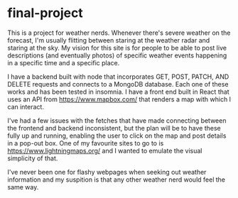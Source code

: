 # final-project

This is a project for weather nerds. Whenever there's severe weather on the forecast, I'm usually flitting between staring at the weather radar and staring at the sky. My vision for this site is for people to be able to post live descriptions (and eventually photos) of specific weather events happening in a specific time and a specific place.

I have a backend built with node that incorporates GET, POST, PATCH, AND DELETE requests and connects to a MongoDB database. Each one of these works and has been tested in insomnia. I have a front end built in React that uses an API from https://www.mapbox.com/ that renders a map with which I can interact. 

I've had a few issues with the fetches that have made connecting between the frontend and backend inconsistent, but the plan will be to have these fully up and running, enabling the user to click on the map and post details in a pop-out box. One of my favourite sites to go to is https://www.lightningmaps.org/ and I wanted to emulate the visual simplicity of that. 

I've never been one for flashy webpages when seeking out weather information and my suspition is that any other weather nerd would feel the same way.



